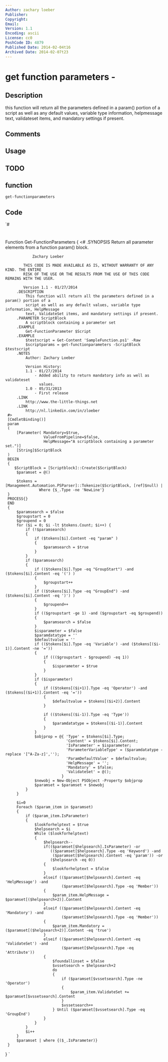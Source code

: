 ```yaml
---
Author: zachary loeber
Publisher: 
Copyright: 
Email: 
Version: 1.1
Encoding: ascii
License: cc0
PoshCode ID: 4879
Published Date: 2014-02-04t16
Archived Date: 2014-02-07t23
---
```


# get function parameters - 

## Description

this function will return all the parameters defined in a param() portion of a script as well as any default values, variable type information, helpmessage             text, validateset items, and mandatory settings if present.

## Comments



## Usage



## TODO



## function

`get-functionparameters`

## Code

`#
 #
 Function Get-FunctionParameters
 {
     <#
         .SYNOPSIS
             Return all parameter elements from a function param() block.
        
            	Zachary Loeber
         	
         	THIS CODE IS MADE AVAILABLE AS IS, WITHOUT WARRANTY OF ANY KIND. THE ENTIRE 
         	RISK OF THE USE OR THE RESULTS FROM THE USE OF THIS CODE REMAINS WITH THE USER.
         	
         	Version 1.1 - 01/27/2014
         .DESCRIPTION
             This function will return all the parameters defined in a param() portion of a
             script as well as any default values, variable type information, HelpMessage 
             text, ValidateSet items, and mandatory settings if present.
         .PARAMETER ScriptBlock
             A scriptblock containing a parameter set
         .EXAMPLE
             Get-FunctionParameter $Script
         .EXAMPLE
             $testscript = Get-Content 'SampleFunction.ps1' -Raw
             $scriptparams = get-functionparameters -ScriptBlock $testscript
         .NOTES
             Author: Zachary Loeber
 
             Version History:
             1.1 - 01/27/2014
                 - Added ability to return mandatory info as well as validateset
                   values.
             1.0 - 05/31/2013
                 - First release
         .LINK 
             http://www.the-little-things.net 
         .LINK
             http://nl.linkedin.com/in/zloeber
     #>
     [CmdletBinding()]
     param
     (
         [Parameter( Mandatory=$true,
                     ValueFromPipeline=$false,
                     HelpMessage="A scriptblock containing a parameter set.")]
         [String]$ScriptBlock
     )
     BEGIN
     {
     	$ScriptBlock = [Scriptblock]::Create($ScriptBlock)
         $paramset = @()
         
         $tokens = [Management.Automation.PSParser]::Tokenize($ScriptBlock, [ref]$null) | 
                   Where {$_.Type -ne 'NewLine'}
     }
     PROCESS{}
     END
     {
         $paramsearch = $false
         $groupstart = 0
         $groupend = 0
         for ($i = 0; $i -lt $tokens.Count; $i++) {
             if (!$paramsearch)
             {
                 if ($tokens[$i].Content -eq "param" )
                 {
                     $paramsearch = $true
                 }
             }
             if ($paramsearch)
             {
                 if (($tokens[$i].Type -eq "GroupStart") -and ($tokens[$i].Content -eq '(') )
                 {
                     $groupstart++
                 }
                 if (($tokens[$i].Type -eq "GroupEnd") -and ($tokens[$i].Content -eq ')') )
                 {
                     $groupend++
                 }
                 if (($groupstart -ge 1) -and ($groupstart -eq $groupend))
                 {
                     $paramsearch = $false
                 }
                 $isparameter = $false
                 $paramdatatype = ''
                 $defaultvalue = ''
                 if (($tokens[$i].Type -eq 'Variable') -and ($tokens[($i-1)].Content -ne '='))
                 {
                     if ((($groupstart - $groupend) -eq 1))
                     {
                         $isparameter = $true
                     }
                 }
                 if ($isparameter)
                 {
                     if (($tokens[($i+1)].Type -eq 'Operator') -and ($tokens[($i+1)].Content -eq '='))
                     {
                         $defaultvalue = $tokens[($i+2)].Content
                     }
                     
                     if (($tokens[($i-1)].Type -eq 'Type'))
                     {
                         $paramdatatype = $tokens[($i-1)].Content
                     }
                 }
                 $objprop = @{ 'Type' = $tokens[$i].Type;
                               'Content' = $tokens[$i].Content;
                               'IsParameter' = $isparameter;
                               'ParameterVariableType' = ($paramdatatype -replace '[^A-Za-z]','');
                               'ParamDefaultValue' = $defaultvalue;
                               'HelpMessage' = '';
                               'Mandatory' = $false;
                               'ValidateSet' = @();
                             }
                 $newobj = New-Object PSObject -Property $objprop
                 $paramset = $paramset + $newobj
             }
         }
 
         $i=0
         Foreach ($param_item in $paramset)
         {
             if ($param_item.IsParameter)
             {
                 $lookforhelptext = $true
                 $helpsearch = $i
                 While ($lookforhelptext)
                 {
                     $helpsearch--
                     if(($paramset[$helpsearch].IsParameter) -or 
                        (($paramset[$helpsearch].Type -eq 'Keyword') -and 
                         ($paramset[$helpsearch].Content -eq 'param')) -or 
                        ($helpsearch -eq 0))
                     {
                         $lookforhelptext = $false
                     }
                     elseif (($paramset[$helpsearch].Content -eq 'HelpMessage') -and 
                             ($paramset[$helpsearch].Type -eq 'Member'))
                     {
                         $param_item.HelpMessage = $paramset[($helpsearch+2)].Content
                     }
                     elseif (($paramset[$helpsearch].Content -eq 'Mandatory') -and 
                             ($paramset[$helpsearch].Type -eq 'Member'))
                     {
                         $param_item.Mandatory = ($paramset[($helpsearch+2)].Content -eq 'true')
                     }
                     elseif (($paramset[$helpsearch].Content -eq 'ValidateSet') -and 
                             ($paramset[$helpsearch].Type -eq 'Attribute'))
                     {
                         $foundallinset = $false
                         $vssetsearch = $helpsearch+2
                         do
                         {
                             if ($paramset[$vssetsearch].Type -ne 'Operator')
                             {
                                 $param_item.ValidateSet += $paramset[$vssetsearch].Content
                             }
                             $vssetsearch++
                         } Until ($paramset[$vssetsearch].Type -eq 'GroupEnd')
                     }
                 }
             }
             $i++
         }
         $paramset | where {($_.IsParameter)}
     }
 }
`

